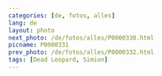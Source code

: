 ```yaml
---
categories: [de, fotos, alles]
lang: de
layout: photo
next_photo: /de/fotos/alles/P0000330.html
picname: P0000331
prev_photo: /de/fotos/alles/P0000332.html
tags: [Dead Leopard, Simion]
---
```

